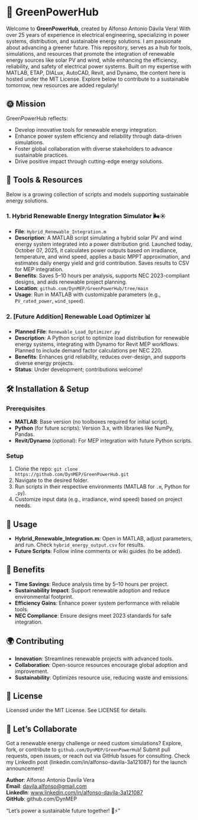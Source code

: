 # 🌱 GreenPowerHub

Welcome to **GreenPowerHub**, created by Alfonso Antonio Dávila Vera! With over 25 years of experience in electrical engineering, specializing in power systems, distribution, and sustainable energy solutions. I am passionate about advancing a greener future. This repository, serves as a hub for tools, simulations, and resources that promote the integration of renewable energy sources like solar PV and wind, while enhancing the efficiency, reliability, and safety of electrical power systems. Built on my expertise with MATLAB, ETAP, DIALux, AutoCAD, Revit, and Dynamo, the content here is hosted under the MIT License. Explore below to contribute to a sustainable tomorrow, new resources are added regularly!

## 🌞 Mission
GreenPowerHub reflects:
- Develop innovative tools for renewable energy integration.
- Enhance power system efficiency and reliability through data-driven simulations.
- Foster global collaboration with diverse stakeholders to advance sustainable practices.
- Drive positive impact through cutting-edge energy solutions.

## 🔧 Tools & Resources
Below is a growing collection of scripts and models supporting sustainable energy solutions.

### 1. Hybrid Renewable Energy Integration Simulator 🌬️☀️
- **File**: `Hybrid_Renewable_Integration.m`
- **Description**: A MATLAB script simulating a hybrid solar PV and wind energy system integrated into a power distribution grid. Launched today, October 07, 2025, it calculates power outputs based on irradiance, temperature, and wind speed, applies a basic MPPT approximation, and estimates daily energy yield and grid contribution. Saves results to CSV for MEP integration.
- **Benefits**: Saves 5–10 hours per analysis, supports NEC 2023-compliant designs, and aids renewable project planning.
- **Location**: `github.com/DynMEP/GreenPowerHub/tree/main`
- **Usage**: Run in MATLAB with customizable parameters (e.g., `PV_rated_power`, `wind_speed`).

### 2. [Future Addition] Renewable Load Optimizer 📊
- **Planned File**: `Renewable_Load_Optimizer.py`
- **Description**: A Python script to optimize load distribution for renewable energy systems, integrating with Dynamo for Revit MEP workflows. Planned to include demand factor calculations per NEC 220.
- **Benefits**: Enhances grid reliability, reduces over-design, and supports diverse energy projects.
- **Status**: Under development; contributions welcome!

## 🛠️ Installation & Setup
### Prerequisites
- **MATLAB**: Base version (no toolboxes required for initial script).
- **Python** (for future scripts): Version 3.x, with libraries like NumPy, Pandas.
- **Revit/Dynamo** (optional): For MEP integration with future Python scripts.

### Setup
1. Clone the repo: `git clone https://github.com/DynMEP/GreenPowerHub.git`
2. Navigate to the desired folder.
3. Run scripts in their respective environments (MATLAB for `.m`, Python for `.py`).
4. Customize input data (e.g., irradiance, wind speed) based on project needs.

## 🚀 Usage
- **Hybrid_Renewable_Integration.m**: Open in MATLAB, adjust parameters, and run. Check `hybrid_energy_output.csv` for results.
- **Future Scripts**: Follow inline comments or wiki guides (to be added).

## 🎯 Benefits
- **Time Savings**: Reduce analysis time by 5–10 hours per project.
- **Sustainability Impact**: Support renewable adoption and reduce environmental footprint.
- **Efficiency Gains**: Enhance power system performance with reliable tools.
- **NEC Compliance**: Ensure designs meet 2023 standards for safe integration.

## 🌍 Contributing
- **Innovation**: Streamlines renewable projects with advanced tools.
- **Collaboration**: Open-source resources encourage global adoption and improvement.
- **Sustainability**: Optimizes resource use, reducing waste and emissions.

## 📜 License
Licensed under the MIT License. See LICENSE for details.

## 🤝 Let’s Collaborate
Got a renewable energy challenge or need custom simulations? Explore, fork, or contribute to `github.com/DynMEP/GreenPowerHub`! Submit pull requests, open issues, or reach out via GitHub Issues for consulting. Check my LinkedIn post (linkedin.com/in/alfonso-davila-3a121087) for the launch announcement!

**Author**: Alfonso Antonio Davila Vera  
**Email**: davila.alfonso@gmail.com  
**LinkedIn**: www.linkedin.com/in/alfonso-davila-3a121087  
**GitHub**: github.com/DynMEP  


“Let’s power a sustainable future together! 🌿⚡”
